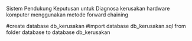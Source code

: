 Sistem Pendukung Keputusan untuk Diagnosa kerusakan hardware komputer menggunakan metode forward chaining


#create database db_kerusakan 
#import database db_kerusakan.sql from folder database to database db_kerusakan
